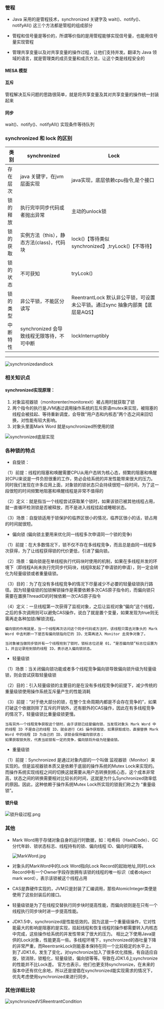 ### 管程

- Java 采用的是管程技术，synchronized 关键字及 wait()、notify()、notifyAll() 这三个方法都是管程的组成部分

- 管程和信号量是等价的，所谓等价指的是用管程能够实现信号量，也能用信号量实现管程

- 管理共享变量以及对共享变量的操作过程，让他们支持并发。翻译为 Java 领域的语言，就是管理类的成员变量和成员方法，让这个类是线程安全的

#### MESA 模型

#### 互斥

管程解决互斥问题的思路很简单，就是将共享变量及其对共享变量的操作统一封装起来

#### 同步

wait()、notify()、notifyAll() 实现条件等待队列

### synchronized 和 lock 的区别

类别 | synchronized | Lock
---| ---|---
存在层次| java 关键字，在jvm层面实现 | java实现，底层依赖cpu指令,是个接口
锁的释放| 执行完毕同步代码或者抛出异常 | 主动的unlock锁
锁的获取 | 实例方法（this），静态方法(class)，代码块| lock()【等待类似synchronized】,tryLock()【不等待】
锁的状态 | 不可获知 | tryLcok()
锁的类型 | 非公平锁，不能区分读写| ReentrantLock 默认非公平锁，可设置未公平锁。通过sync 抽象内部类【底层是AQS】
中断特性 | synchronized 会导致线程无限等待，不可中断 | lockInterruptibly

---

![synchronizedandlock](https://i.loli.net/2020/04/12/IQrZ7HtVxqo2hF3.jpg)

### 相关知识点

#### synchronized实现原理：

1. 对象监视器锁（monitorenter/monitorexit）被占用时就获取了锁
2. 两个指令的执行是JVM通过调用操作系统的互斥原语mutex来实现，被阻塞的线程会被挂起、等待重新调度，会导致“用户态和内核态”两个态之间来回切换，对性能有较大影响。
3. 对象头里面Mark Word 就是synchronized所使用的锁

![synchronized底层实现](https://i.loli.net/2020/04/11/K1AgkXVqjBusywp.jpg)

### 各种锁的特点

- 自旋锁：

（1）前提：线程的阻塞和唤醒需要CPU从用户态转为核心态，频繁的阻塞和唤醒对CPU来说是一件负担很重的工作，势必会给系统的并发性能带来很大的压力。
同时我们发现在许多应用上面，对象锁的锁状态只会持续很短一段时间，为了这一段很短的时间频繁地阻塞和唤醒线程是非常不值得的

（2）定义：就是指当一个线程尝试获取某个锁时，如果该锁已被其他线程占用，就一直循环检测锁是否被释放，而不是进入线程挂起或睡眠状态。

（3）场景：自旋锁适用于锁保护的临界区很小的情况，临界区很小的话，锁占用的时间就很短。

- 偏向锁 (偏向锁主要用来优化同一线程多次申请同一个锁的竞争)

（1）前提：在大多数情况下，锁不仅不存在多线程竞争，而且总是由同一线程多次获得，为了让线程获得锁的代价更低，引进了偏向锁。

（2）场景：偏向锁是在单线程执行代码块时使用的机制，如果在多线程并发的环境下（即线程A尚未执行完同步代码块，线程B发起了申请锁的申请），则一定会转化为轻量级锁或者重量级锁。

（3）目的：为了在没有多线程竞争的情况下尽量减少不必要的轻量级锁执行路径。因为轻量级锁的加锁解锁操作是需要依赖多次CAS原子指令的，而偏向锁只需要在置换ThreadID的时候依赖一次CAS原子指令

（4）定义：一旦线程第一次获得了监视对象，之后让监视对象“偏向”这个线程，之后的多次调用则可以避免CAS操作，说白了就是置个变量，如果发现为true则无需再走各种加锁/解锁流程。

 ```
 偏向锁的作用就是，当一个线程再次访问这个同步代码或方法时，该线程只需去对象头的 Mark Word 中去判断一下是否有偏向锁指向它的 ID，无需再进入 Monitor 去竞争对象了。
 
 当对象被当做同步锁并有一个线程抢到了锁时，锁标志位还是 01，“是否偏向锁”标志位设置为 1，并且记录抢到锁的线程 ID，表示进入偏向锁状态。
 ```

- 轻量级锁

（1）场景：当关闭偏向锁功能或者多个线程竞争偏向锁导致偏向锁升级为轻量级锁，则会尝试获取轻量级锁

（2）目的：引入轻量级锁的主要目的是在没有多线程竞争的前提下，减少传统的重量级锁使用操作系统互斥量产生的性能消耗

（3）前提：“对于绝大部分的锁，在整个生命周期内都是不会存在竞争的”，如果打破这个依据则除了互斥的开销外，还有额外的CAS操作，因此在有多线程竞争的情况下，轻量级锁比重量级锁更慢。

 ```
 当有另外一个线程竞争获取这个锁时，由于该锁已经是偏向锁，当发现对象头 Mark Word 中的线程 ID 不是自己的线程 ID，就会进行 CAS 操作获取锁，如果获取成功，直接替换 Mark Word 中的线程 ID 为自己的 ID，该锁会保持偏向锁状态；
 如果获取锁失败，代表当前锁有一定的竞争，偏向锁将升级为轻量级锁。
 
 ```

- 重量级锁

（1）前提：Synchronized 是通过对象内部的一个叫做 监视器锁（Monitor）来实现的。但是监视器锁本质又是依赖于底层的操作系统的Mutex
Lock来实现的。而操作系统实现线程之间的切换这就需要从用户态转换到核心态，这个成本非常高，状态之间的转换需要相对比较长的时间，这就是为什么Synchronized效率低的原因。因此，这种依赖于操作系统Mutex
Lock所实现的锁我们称之为 “重量级锁”。

#### 锁升级

![锁升级过程.png](https://i.loli.net/2020/04/11/vwiacrWs65eLd3m.png)

### 其他

- Mark Word用于存储对象自身的运行时数据，如：哈希码（HashCode）、GC分代年龄、锁状态标志、线程持有的锁、偏向线程 ID、偏向时间戳等。

  ![MarkWord.jpg](https://i.loli.net/2020/04/11/TMvoOelwNzFu519.jpg)

- 对象头的MarkWord中的Lock Word指向Lock Record的起始地址,同时Lock Record中有一个Owner字段存放拥有该锁的线程的唯一标识（或者object mark word），表示该锁被这个线程占用

- CAS是靠硬件实现的，JVM只是封装了汇编调用，那些AtomicInteger类便是使用了这些封装后的接口。

- 轻量级锁是为了在线程交替执行同步块时提高性能，而偏向锁则是在只有一个线程执行同步块时进一步提高性能。

- JDK1.5中，synchronized是性能低效的。因为这是一个重量级操作，它对性能最大的影响是阻塞的是实现，挂起线程和恢复线程的操作都需要转入内核态中完成，这些操作给系统的并发性带来了很大的压力。
  相比之下使用Java提供的Lock对象，性能更高一些。多线程环境下，synchronized的吞吐量下降的非常严重，而ReentrankLock则能基本保持在同一个比较稳定的水平上。
  到了JDK1.6，发生了变化，对synchronize加入了很多优化措施，有自适应自旋，锁消除，锁粗化，轻量级锁，偏向锁等等。导致在JDK1.6上synchronize的性能并不比Lock差。
  官方也表示，他们也更支持synchronize，在未来的版本中还有优化余地，所以还是提倡在synchronized能实现需求的情况下，优先考虑使用synchronized来进行同步。

### 其他详细比较

![synchronizedVSReentrantCondition](https://s1.ax1x.com/2020/05/01/JOyBrj.png)



